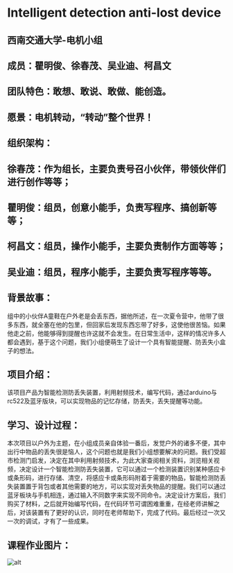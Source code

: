 # Intelligent detection anti-lost device
## 西南交通大学-电机小组
## 成员：瞿明俊、徐春茂、吴业迪、柯昌文
## 团队特色：敢想、敢说、敢做、能创造。
## 愿景：电机转动，“转动”整个世界！
## 组织架构：
## 徐春茂：作为组长，主要负责号召小伙伴，带领伙伴们进行创作等等；
## 瞿明俊：组员，创意小能手，负责写程序、搞创新等等；
## 柯昌文：组员，操作小能手，主要负责制作方面等等；
## 吴业迪：组员，程序小能手，主要负责写程序等等。
## 背景故事：
组中的小伙伴A童鞋在户外老是会丢东西，据他所述，在一次夏令营中，他带了很多东西，就全塞在他的包里，但回家后发现东西忘带了好多，这使他很苦恼。如果他走之前，他能够得到提醒也许这就不会发生。在日常生活中，这样的情况许多人都会遇到，基于这个问题，我们小组便萌生了设计一个具有智能提醒、防丢失小盒子的想法。
## 项目介绍：
该项目产品为智能检测防丢失装置，利用射频技术，编写代码，通过arduino与rc522及蓝牙版块，可以实现物品的记忆存储，防丢失，丢失提醒等功能。
## 学习、设计过程：
本次项目以户外为主题，在小组成员亲自体验一番后，发觉户外的诸多不便，其中出行中物品的丢失很是恼人，这个问题也就是我们小组想要解决的问题。我们受超市检测门启发，决定在其中利用射频技术，为此大家查阅相关资料，浏览相关视频，决定设计一个智能检测防丢失装置，它可以通过一个检测装置识别某种感应卡或条形码，进行存储、清空，将感应卡或条形码附着于需要的物品，智能检测防丢失装置置于背包或者其他需要的地方，可以实现对丢失物品的提醒。我们可以通过蓝牙板块与手机相连，通过输入不同数字来实现不同命令。决定设计方案后，我们购买了材料，之后就开始编写代码，在代码环节可谓困难重重，在经老师讲解之后，对该装置有了更好的认识，同时在老师帮助下，完成了代码。最后经过一次又一次的调试，才有了一些成果。
## 课程作业图片：
![alt ]()
